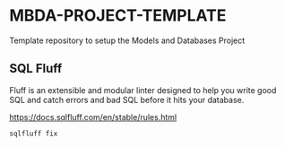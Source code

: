 # MBDA-PROJECT-TEMPLATE
Template repository to setup the Models and Databases Project

## SQL Fluff

Fluff is an extensible and modular linter designed to help you write good SQL and catch errors and bad SQL before it hits your database.

https://docs.sqlfluff.com/en/stable/rules.html


```shell
sqlfluff fix
```
